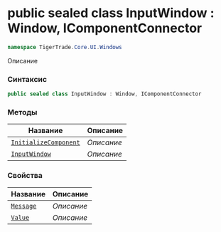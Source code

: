 
# public sealed class InputWindow : Window, IComponentConnector
```csharp
namespace TigerTrade.Core.UI.Windows
```



Описание

### Синтаксис
```csharp
public sealed class InputWindow : Window, IComponentConnector
```


### Методы
| Название | Описание |
| --- | --- |
| [`InitializeComponent`](./InputWindow.cs/Методы/InitializeComponent.md) | *Описание* |
| [`InputWindow`](./InputWindow.cs/Методы/InputWindow.md) | *Описание* |

### Свойства
| Название | Описание |
| --- | --- |
| [`Message`](./InputWindow.cs/Свойства/Message.md) | *Описание* |
| [`Value`](./InputWindow.cs/Свойства/Value.md) | *Описание* |



